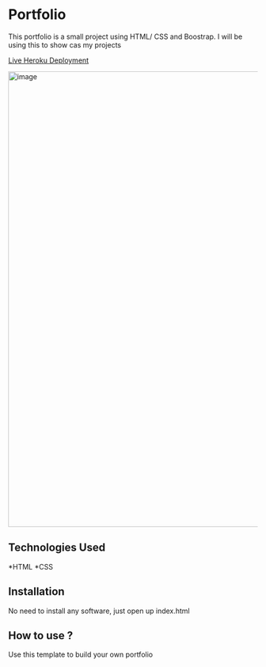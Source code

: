 # Portfolio

This portfolio is a small project using HTML/ CSS and Boostrap. I will be using this to show cas my projects

[Live Heroku Deployment](https://portfolio-slater.herokuapp.com/)

<img width="920" alt="image" src="https://user-images.githubusercontent.com/94006618/177394676-19e54dfb-4a15-4852-a4ff-d668d329384f.png">


## Technologies Used

*HTML
*CSS

## Installation

No need to install any software, just open up index.html

## How to use ?

Use this template to build your own portfolio
